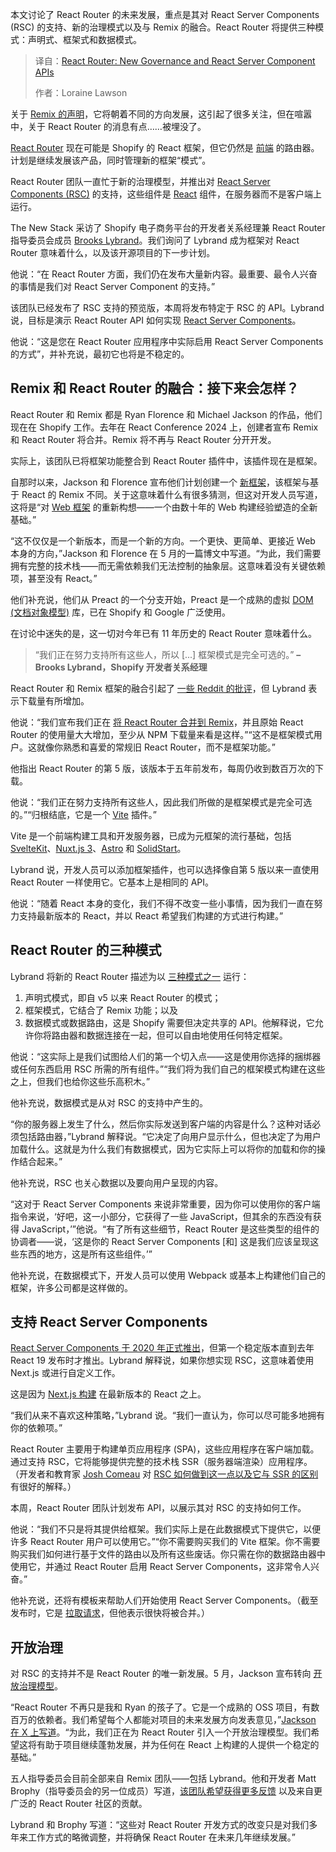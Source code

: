 <!--
title: React Router：新治理模式与 React 服务端组件 API
cover: https://cdn.thenewstack.io/media/2025/07/c002c95d-react_router_v7.jpg
summary: 本文讨论了 React Router 的未来发展，重点是其对 React Server Components (RSC) 的支持、新的治理模式以及与 Remix 的融合。React Router 将提供三种模式：声明式、框架式和数据模式。
-->

本文讨论了 React Router 的未来发展，重点是其对 React Server Components (RSC) 的支持、新的治理模式以及与 Remix 的融合。React Router 将提供三种模式：声明式、框架式和数据模式。

> 译自：[React Router: New Governance and React Server Component APIs](https://thenewstack.io/react-router-new-governance-and-react-server-component-apis/)
> 
> 作者：Loraine Lawson

关于 [Remix 的声明](https://remix.run/blog/wake-up-remix)，它将朝着不同的方向发展，这引起了很多关注，但在喧嚣中，关于 React Router 的消息有点……被埋没了。

[React Router](https://github.com/remix-run/react-router) 现在可能是 Shopify 的 React 框架，但它仍然是 [前端](https://thenewstack.io/introduction-to-frontend-development) 的路由器。计划是继续发展该产品，同时管理新的框架“模式”。

React Router 团队一直忙于新的治理模型，并推出对 [React Server Components (RSC)](https://thenewstack.io/react-server-components-in-a-nutshell/) 的支持，这些组件是 [React](https://thenewstack.io/react-adds-new-experimental-animation-feature/) 组件，在服务器而不是客户端上运行。

The New Stack 采访了 Shopify 电子商务平台的开发者关系经理兼 React Router 指导委员会成员 [Brooks Lybrand](https://www.linkedin.com/in/brooks-lybrand/)。我们询问了 Lybrand 成为框架对 React Router 意味着什么，以及该开源项目的下一步计划。

他说：“在 React Router 方面，我们仍在发布大量新内容。最重要、最令人兴奋的事情是我们对 React Server Component 的支持。”

该团队已经发布了 RSC 支持的预览版，本周将发布特定于 RSC 的 API。Lybrand 说，目标是演示 React Router API 如何实现 [React Server Components](https://thenewstack.io/react-panel-frontend-should-embrace-react-server-components/)。

他说：“这是您在 React Router 应用程序中实际启用 React Server Components 的方式”，并补充说，最初它也将是不稳定的。

## Remix 和 React Router 的融合：接下来会怎样？

React Router 和 Remix 都是 Ryan Florence 和 Michael Jackson 的作品，他们现在在 Shopify 工作。去年在 React Conference 2024 上，创建者宣布 Remix 和 React Router 将合并。Remix 将不再与 React Router 分开开发。

实际上，该团队已将框架功能整合到 React Router 插件中，该插件现在是框架。

自那时以来，Jackson 和 Florence 宣布他们计划创建一个 [新框架](https://remix.run/blog/wake-up-remix)，该框架与基于 React 的 Remix 不同。关于这意味着什么有很多猜测，但这对开发人员写道，这将是“对 [Web 框架](https://thenewstack.io/solidjs-creator-on-confronting-web-framework-complexity/) 的重新构想——一个由数十年的 Web 构建经验塑造的全新基础。”

“这不仅仅是一个新版本，而是一个新的方向。一个更快、更简单、更接近 Web 本身的方向，”Jackson 和 Florence 在 5 月的一篇博文中写道。“为此，我们需要拥有完整的技术栈——而无需依赖我们无法控制的抽象层。这意味着没有关键依赖项，甚至没有 React。”

他们补充说，他们从 Preact 的一个分支开始，Preact 是一个成熟的虚拟 [DOM (文档对象模型)](https://developer.mozilla.org/en-US/docs/Web/API/Document_Object_Model/Introduction) 库，已在 Shopify 和 Google 广泛使用。

在讨论中迷失的是，这一切对今年已有 11 年历史的 React Router 意味着什么。

> “我们正在努力支持所有这些人，所以 [...] 框架模式是完全可选的。”
> **– Brooks Lybrand，Shopify 开发者关系经理**

React Router 和 Remix 框架的融合引起了 [一些 Reddit 的批评](https://thenewstack.io/why-some-developers-are-unhappy-with-react-router/)，但 Lybrand 表示下载量有所增加。

他说：“我们宣布我们正在 [将 React Router 合并到 Remix](https://thenewstack.io/remix-react-router-merge-jetbrains-ide-for-test-automation/)，并且原始 React Router 的使用量大大增加，至少从 NPM 下载量来看是这样。”“这不是框架模式用户。这就像你熟悉和喜爱的常规旧 React Router，而不是框架功能。”

他指出 React Router 的第 5 版，该版本于五年前发布，每周仍收到数百万次的下载。

他说：“我们正在努力支持所有这些人，因此我们所做的是框架模式是完全可选的。”“归根结底，它是一个 [Vite](https://thenewstack.io/development-server-vite-gets-independent-team-and-rust-ifies/) 插件。”

Vite 是一个前端构建工具和开发服务器，已成为元框架的流行基础，包括 [SvelteKit](https://thenewstack.io/rich-harris-talks-sveltekit-and-whats-next-for-svelte/)、[Nuxt.js 3](https://thenewstack.io/dev-news-react-19-nuxt-3-11-a-python-gui-tabnine-llms/)、[Astro](https://thenewstack.io/new-astro-releases-incorporates-sessions-new-astro-actions-tools/) 和 [SolidStart](https://thenewstack.io/how-js-meta-framework-solidstart-became-router-agnostic/)。

Lybrand 说，开发人员可以添加框架插件，也可以选择像自第 5 版以来一直使用 React Router 一样使用它。它基本上是相同的 API。

他说：“随着 React 本身的变化，我们不得不改变一些小事情，因为我们一直在努力支持最新版本的 React，并以 React 希望我们构建的方式进行构建。”

## React Router 的三种模式

Lybrand 将新的 React Router 描述为以 [三种模式之一](https://reactrouter.com/home) 运行：

1. 声明式模式，即自 v5 以来 React Router 的模式；
2. 框架模式，它结合了 Remix 功能；以及
3. 数据模式或数据路由，这是 Shopify 需要但决定共享的 API。他解释说，它允许你将路由器和数据连接在一起，但可以自由地使用任何特定框架。

他说：“这实际上是我们试图给人们的第一个切入点——这是使用你选择的捆绑器或任何东西启用 RSC 所需的所有组件。”“我们将为我们自己的框架模式构建在这些之上，但我们也给你这些乐高积木。”

他补充说，数据模式是从对 RSC 的支持中产生的。

“你的服务器上发生了什么，然后你实际发送到客户端的内容是什么？这种对话必须包括路由器，”Lybrand 解释说。“它决定了向用户显示什么，但也决定了为用户加载什么。这就是为什么我们有数据模式，因为它实际上可以将你的加载和你的操作结合起来。”

他补充说，RSC 也关心数据以及要向用户呈现的内容。

“这对于 React Server Components 来说非常重要，因为你可以使用你的客户端指令来说，‘好吧，这一小部分，它获得了一些 JavaScript，但其余的东西没有获得 JavaScript，’”他说。“有了所有这些细节，React Router 是这些类型的组件的协调者——说，‘这是你的 React Server Components [和] 这是我们应该呈现这些东西的地方，这是所有这些组件。’”

他补充说，在数据模式下，开发人员可以使用 Webpack 或基本上构建他们自己的框架，许多公司都是这样做的。

## 支持 React Server Components

[React Server Components 于 2020 年正式推出](https://dzone.com/articles/react-server-components-rsc-the-future-of-react)，但第一个稳定版本直到去年 React 19 发布时才推出。Lybrand 解释说，如果你想实现 RSC，这意味着使用 Next.js 或进行自定义工作。

这是因为 [Next.js 构建](https://thenewstack.io/how-to-build-a-carbon-aware-website-using-react-and-next-js/) 在最新版本的 React 之上。

“我们从来不喜欢这种策略，”Lybrand 说。“我们一直认为，你可以尽可能多地拥有你的依赖项。”

React Router 主要用于构建单页应用程序 (SPA)，这些应用程序在客户端加载。通过支持 RSC，它将能够提供完整的技术栈 SSR（服务器端渲染）应用程序。（开发者和教育家 [Josh Comeau](https://www.linkedin.com/in/joshwcomeau/?originalSubdomain=ca) 对 [RSC 如何做到这一点以及它与 SSR 的区别](https://www.joshwcomeau.com/react/server-components/) 有很好的解释。）

本周，React Router 团队计划发布 API，以展示其对 RSC 的支持如何工作。

他说：“我们不只是将其提供给框架。我们实际上是在此数据模式下提供它，以便许多 React Router 用户可以使用它。”“你不需要购买我们的 Vite 框架。你不需要购买我们如何进行基于文件的路由以及所有这些废话。你只需在你的数据路由器中使用它，并通过 React Router 启用 React Server Components，这非常令人兴奋。”

他补充说，还将有模板来帮助人们开始使用 React Server Components。（截至发布时，它是 [拉取请求](https://github.com/remix-run/react-router-templates/pull/139)，但他表示很快将被合并。）

## 开放治理

对 RSC 的支持并不是 React Router 的唯一新发展。5 月，Jackson 宣布转向 [开放治理模型](https://github.com/remix-run/react-router/blob/main/GOVERNANCE.md)。

“React Router 不再只是我和 Ryan 的孩子了。它是一个成熟的 OSS 项目，有数百万的依赖者。我们希望每个人都能对项目的未来发展方向发表意见，”[Jackson 在 X 上写道](https://x.com/mjackson/status/1927739177149382991)。“为此，我们正在为 React Router 引入一个开放治理模型。我们希望这将有助于项目继续蓬勃发展，并为任何在 React 上构建的人提供一个稳定的基础。”

五人指导委员会目前全部来自 Remix 团队——包括 Lybrand。他和开发者 Matt Brophy（指导委员会的另一位成员）写道，[该团队希望获得更多反馈](https://remix.run/blog/rr-governance) 以及来自更广泛的 React Router 社区的贡献。

Lybrand 和 Brophy 写道：“这些对 React Router 开发方式的改变只是对我们多年来工作方式的略微调整，并将确保 React Router 在未来几年继续发展。”